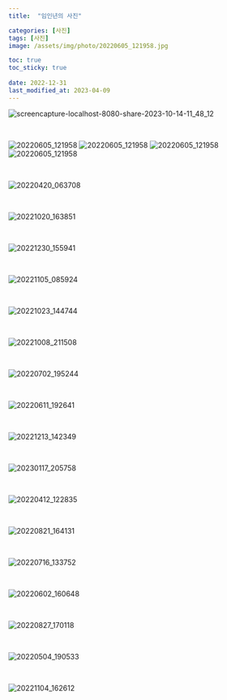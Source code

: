 ```yaml
---
title:  "임인년의 사진"

categories: [사진]
tags: [사진]
image: /assets/img/photo/20220605_121958.jpg

toc: true
toc_sticky: true
 
date: 2022-12-31
last_modified_at: 2023-04-09
---
```


![screencapture-localhost-8080-share-2023-10-14-11_48_12](https://github.com/kiw6024/kiw6024.github.io/assets/96360829/80dffe40-ae9a-46c9-915a-9acf85937297)

<br>

![20220605_121958](/assets/img/photo/20220605_121958.jpg)
![20220605_121958](assets/img/photo/20220605_121958.jpg)
![20220605_121958](/assets/img/20220605_121958.jpg)
![20220605_121958](/assets/20220605_121958.jpg)

<br>

![20220420_063708](/assets/img/photo/20220420_063708.jpg)

<br>

![20221020_163851](/assets/img/photo/20221020_163851.jpg)

<br>

![20221230_155941](/assets/img/photo/20221230_155941.jpg)

<br>

![20221105_085924](/assets/img/photo/20221105_085924.jpg)

<br>

![20221023_144744](/assets/img/photo/20221023_144744.jpg)

<br>

![20221008_211508](/assets/img/photo/20221008_211508.jpg)

<br>

![20220702_195244](/assets/img/photo/20220702_195244.jpg)

<br>

![20220611_192641](/assets/img/photo/20220611_192641.jpg)

<br>

![20221213_142349](/assets/img/photo/20221213_142349.jpg)

<br>

![20230117_205758](/assets/img/photo/20230117_205758.jpg)

<br>

![20220412_122835](/assets/img/photo/20220412_122835.jpg)

<br>

![20220821_164131](/assets/img/photo/20220821_164131.jpg)

<br>

![20220716_133752](/assets/img/photo/20220716_133752.jpg)

<br>

![20220602_160648](/assets/img/photo/20220602_160648.jpg)

<br>

![20220827_170118](/assets/img/photo/20220827_170118.jpg)

<br>

![20220504_190533](/assets/img/photo/20220504_190533.jpg)

<br>

![20221104_162612](/assets/img/photo/20221104_162612.jpg)